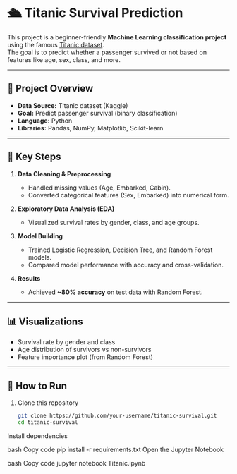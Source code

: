 # 🛳 Titanic Survival Prediction

This project is a beginner-friendly **Machine Learning classification project** using the famous [Titanic dataset](https://www.kaggle.com/c/titanic).  
The goal is to predict whether a passenger survived or not based on features like age, sex, class, and more.

---

## 📂 Project Overview
- **Data Source:** Titanic dataset (Kaggle)  
- **Goal:** Predict passenger survival (binary classification)  
- **Language:** Python  
- **Libraries:** Pandas, NumPy, Matplotlib, Scikit-learn  

---

## 🔑 Key Steps
1. **Data Cleaning & Preprocessing**  
   - Handled missing values (Age, Embarked, Cabin).  
   - Converted categorical features (Sex, Embarked) into numerical form.  

2. **Exploratory Data Analysis (EDA)**  
   - Visualized survival rates by gender, class, and age groups.  

3. **Model Building**  
   - Trained Logistic Regression, Decision Tree, and Random Forest models.  
   - Compared model performance with accuracy and cross-validation.  

4. **Results**  
   - Achieved **~80% accuracy** on test data with Random Forest.  

---

## 📊 Visualizations
- Survival rate by gender and class  
- Age distribution of survivors vs non-survivors  
- Feature importance plot (from Random Forest)  

---

## 🚀 How to Run
1. Clone this repository  
   ```bash
   git clone https://github.com/your-username/titanic-survival.git
   cd titanic-survival
Install dependencies

bash
Copy code
pip install -r requirements.txt
Open the Jupyter Notebook

bash
Copy code
jupyter notebook Titanic.ipynb
